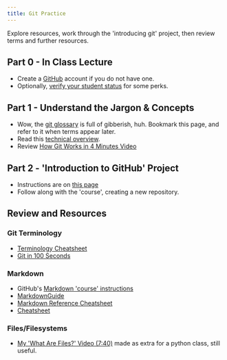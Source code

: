 ```yaml
---
title: Git Practice
---
```


Explore resources, work through the 'introducing git' project, then review terms and further resources.

## Part 0 - In Class Lecture
- Create a [GitHub](https://github.com/) account if you do not have one.
- Optionally, [verify your student status](https://github.com/edu/students) for some perks.

## Part 1 - Understand the Jargon & Concepts
- Wow, the [git glossary](https://git-scm.com/docs/gitglossary) is full of gibberish, huh. Bookmark this page, and refer to it when terms appear later.
- Read this [technical overview](https://www.cduan.com/technical/git/).
- Review [How Git Works in 4 Minutes Video](https://www.youtube.com/watch?v=e9lnsKot_SQ)

## Part 2 - 'Introduction to GitHub' Project
- Instructions are on [this page](https://github.com/skills/introduction-to-github)
- Follow along with the 'course', creating a new repository.

## Review and Resources
### Git Terminology
- [Terminology Cheatsheet](https://www.pluralsight.com/resources/blog/cloud/git-terms-explained)
- [Git in 100 Seconds](https://www.youtube.com/watch?v=hwP7WQkmECE&t=9s)

### Markdown
- GitHub's [Markdown 'course' instructions](https://github.com/skills/communicate-using-markdown)
- [MarkdownGuide](https://www.markdownguide.org/)
- [Markdown Reference Cheatsheet](https://commonmark.org/help/)
- [Cheatsheet](https://github.com/adam-p/markdown-here/wiki/Markdown-Cheatsheet)

### Files/Filesystems
- [My 'What Are Files?' Video (7:40)](https://youtu.be/t9MoE6Jzg7E?t=460) made as extra for a python class, still useful.

